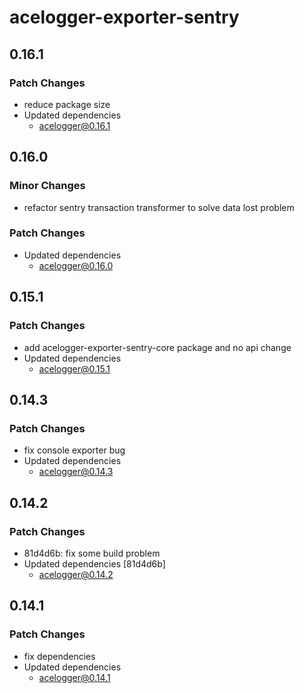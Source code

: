 # acelogger-exporter-sentry

## 0.16.1

### Patch Changes

- reduce package size
- Updated dependencies
  - acelogger@0.16.1

## 0.16.0

### Minor Changes

- refactor sentry transaction transformer to solve data lost problem

### Patch Changes

- Updated dependencies
  - acelogger@0.16.0

## 0.15.1

### Patch Changes

- add acelogger-exporter-sentry-core package and no api change
- Updated dependencies
  - acelogger@0.15.1

## 0.14.3

### Patch Changes

- fix console exporter bug
- Updated dependencies
  - acelogger@0.14.3

## 0.14.2

### Patch Changes

- 81d4d6b: fix some build problem
- Updated dependencies [81d4d6b]
  - acelogger@0.14.2

## 0.14.1

### Patch Changes

- fix dependencies
- Updated dependencies
  - acelogger@0.14.1
